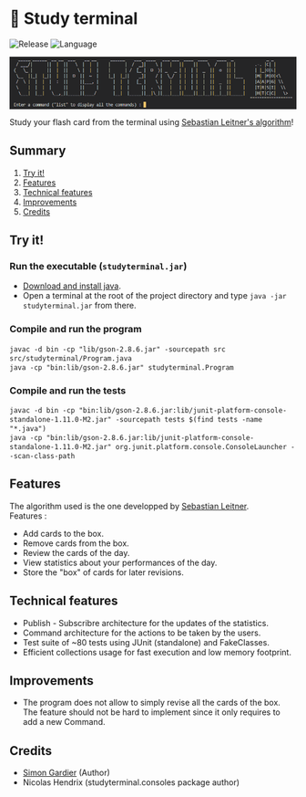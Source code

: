 # 📝 Study terminal
![Release](https://img.shields.io/badge/Release-v1.0-blueviolet?style=for-the-badge)
![Language](https://img.shields.io/badge/Java-ED8B00?style=for-the-badge)

<div style="display: flex; justify-content: space-around; align-items: center;">
  <img src="misc/title.png" alt="Study from terminal main title" style="width: 100%;"/>
</div>

Study your flash card from the terminal using [Sebastian Leitner's algorithm](https://en.wikipedia.org/wiki/Flashcard)!

## Summary
1. [Try it!](#try-it)
2. [Features](#features)
3. [Technical features](#technical-features)
4. [Improvements](#improvements)
5. [Credits](#credits)

## Try it!

### Run the executable (`studyterminal.jar`)
- [Download and install java](https://www.oracle.com/java/technologies/downloads/).
- Open a terminal at the root of the project directory and type `java -jar studyterminal.jar` from there.
 
### Compile and run the program
```console
javac -d bin -cp "lib/gson-2.8.6.jar" -sourcepath src src/studyterminal/Program.java
java -cp "bin:lib/gson-2.8.6.jar" studyterminal.Program
```

### Compile and run the tests
```console
javac -d bin -cp "bin:lib/gson-2.8.6.jar:lib/junit-platform-console-standalone-1.11.0-M2.jar" -sourcepath tests $(find tests -name "*.java")
java -cp "bin:lib/gson-2.8.6.jar:lib/junit-platform-console-standalone-1.11.0-M2.jar" org.junit.platform.console.ConsoleLauncher --scan-class-path
```

## Features
The algorithm used is the one developped by [Sebastian Leitner](https://en.wikipedia.org/wiki/Flashcard).<br>
Features :
- Add cards to the box.
- Remove cards from the box.
- Review the cards of the day.
- View statistics about your performances of the day.
- Store the "box" of cards for later revisions.

## Technical features
- Publish - Subscribre architecture for the updates of the statistics.
- Command architecture for the actions to be taken by the users.
- Test suite of ~80 tests using JUnit (standalone) and FakeClasses.
- Efficient collections usage for fast execution and low memory footprint.

## Improvements
- The program does not allow to simply revise all the cards of the box. The feature should not be hard to implement since it only requires to add a new Command.

## Credits
- [Simon Gardier](https://github.com/simon-gardier) (Author)
- Nicolas Hendrix (studyterminal.consoles package author)
